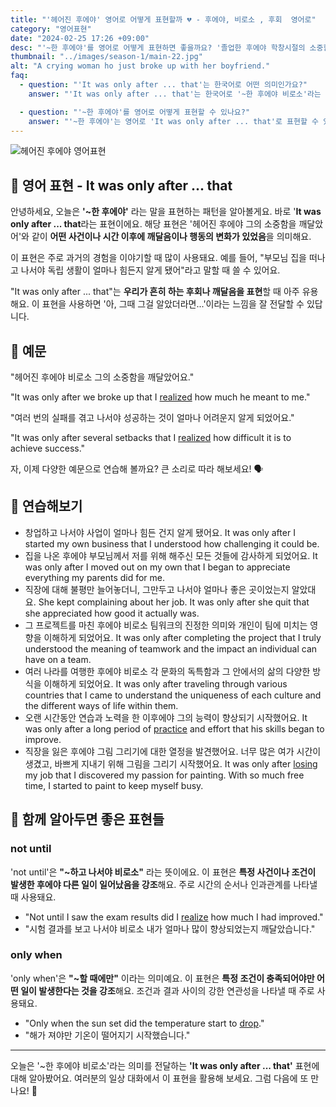 ```yaml
---
title: "'헤어진 후에야' 영어로 어떻게 표현할까 💔 - 후에야, 비로소 , 후회  영어로"
category: "영어표현"
date: "2024-02-25 17:26 +09:00"
desc: "'~한 후에야'를 영어로 어떻게 표현하면 좋을까요? '졸업한 후에야 학창시절의 소중함을 깨달았어', '해외여행을 다녀온 후에야 우리나라의 좋은 점을 알게 됐어' 등을 영어로 표현하는 법을 배워봅시다. 다양한 예문을 통해서 연습하고 본인의 표현으로 만들어 보세요."
thumbnail: "../images/season-1/main-22.jpg"
alt: "A crying woman ho just broke up with her boyfriend."
faq:
  - question: "'It was only after ... that'는 한국어로 어떤 의미인가요?"
    answer: "'It was only after ... that'는 한국어로 '~한 후에야 비로소'라는 의미입니다. 어떤 일이 발생한 후에 다른 일을 깨닫거나 행동을 취했다는 것을 강조할 때 사용합니다."

  - question: "'~한 후에야'를 영어로 어떻게 표현할 수 있나요?"
    answer: "'~한 후에야'는 영어로 'It was only after ... that'로 표현할 수 있습니다. 예를 들어, '독립하고 나서야 부모님의 소중함을 알았어'는 'It was only after I moved out that I realized how important my parents were'로 말할 수 있습니다."
---
```


![헤어진 후에야 영어표현](../images/season-1/main-22.jpg)

## 🌟 영어 표현 - It was only after ... that

안녕하세요, 오늘은 **'~한 후에야'** 라는 말을 표현하는 패턴을 알아볼게요. 바로 '**It was only after ... that**라는 표현이에요. 해당 표현은 '헤어진 후에야 그의 소중함을 깨달았어'와 같이 **어떤 사건이나 시간 이후에 깨달음이나 행동의 변화가 있었음**을 의미해요.

이 표현은 주로 과거의 경험을 이야기할 때 많이 사용돼요. 예를 들어, "부모님 집을 떠나고 나서야 독립 생활이 얼마나 힘든지 알게 됐어"라고 말할 때 쓸 수 있어요.

"It was only after ... that"는 **우리가 흔히 하는 후회나 깨달음을 표현**할 때 아주 유용해요. 이 표현을 사용하면 '아, 그때 그걸 알았더라면...'이라는 느낌을 잘 전달할 수 있답니다.

## 📖 예문

"헤어진 후에야 비로소 그의 소중함을 깨달았어요."

"It was only after we broke up that I [realized](/blog/in-english/166.realize/) how much he meant to me."

"여러 번의 실패를 겪고 나서야 성공하는 것이 얼마나 어려운지 알게 되었어요."

"It was only after several setbacks that I [realized](/blog/in-english/166.realize/) how difficult it is to achieve success."

자, 이제 다양한 예문으로 연습해 볼까요? 큰 소리로 따라 해보세요! 🗣️

## 💬 연습해보기

<ul data-interactive-list>
  <li data-interactive-item>
    <span data-toggler>창업하고 나서야 사업이 얼마나 힘든 건지 알게 됐어요.</span>
    <span data-answer>It was only after I started my own business that I understood how challenging it could be.</span>
  </li>
  <li data-interactive-item>
    <span data-toggler>집을 나온 후에야 부모님께서 저를 위해 해주신 모든 것들에 감사하게 되었어요.</span>
    <span data-answer>It was only after I moved out on my own that I began to appreciate everything my parents did for me.</span>
  </li>
  <li data-interactive-item>
    <span data-toggler>직장에 대해 불평만 늘어놓더니, 그만두고 나서야 얼마나 좋은 곳이었는지 알았대요.</span>
    <span data-answer>She kept complaining about her job. It was only after she quit that she appreciated how good it actually was.</span>
  </li>
  <li data-interactive-item>
    <span data-toggler>그 프로젝트를 마친 후에야 비로소 팀워크의 진정한 의미와 개인이 팀에 미치는 영향을 이해하게 되었어요.</span>
    <span data-answer>It was only after completing the project that I truly understood the meaning of teamwork and the impact an individual can have on a team.</span>
  </li>
  <li data-interactive-item>
    <span data-toggler>여러 나라를 여행한 후에야 비로소 각 문화의 독특함과 그 안에서의 삶의 다양한 방식을 이해하게 되었어요.</span>
    <span data-answer>It was only after traveling through various countries that I came to understand the uniqueness of each culture and the different ways of life within them.</span>
  </li>
  <li data-interactive-item>
    <span data-toggler>오랜 시간동안 연습과 노력을 한 이후에야 그의 능력이 향상되기 시작했어요.</span>
    <span data-answer>It was only after a long period of <a href="/blog/in-english/247.practice/">practice</a> and effort that his skills began to improve.</span>
  </li>
  <li data-interactive-item>
    <span data-toggler>직장을 잃은 후에야 그림 그리기에 대한 열정을 발견했어요. 너무 많은 여가 시간이 생겼고, 바쁘게 지내기 위해 그림을 그리기 시작했어요.</span>
    <span data-answer>It was only after <a href="/blog/in-english/457.lose/">losing</a> my job that I discovered my passion for painting. With so much free time, I started to paint to keep myself busy.</span>
  </li>
</ul>

## 🤝 함께 알아두면 좋은 표현들

### not until

'not until'은 **"~하고 나서야 비로소"** 라는 뜻이에요. 이 표현은 **특정 사건이나 조건이 발생한 후에야 다른 일이 일어났음을 강조**해요. 주로 시간의 순서나 인과관계를 나타낼 때 사용돼요.

- "Not until I saw the exam results did I [realize](/blog/in-english/166.realize/) how much I had improved."
- "시험 결과를 보고 나서야 비로소 내가 얼마나 많이 향상되었는지 깨달았습니다."

### only when

'only when'은 **"~할 때에만"** 이라는 의미예요. 이 표현은 **특정 조건이 충족되어야만 어떤 일이 발생한다는 것을 강조**해요. 조건과 결과 사이의 강한 연관성을 나타낼 때 주로 사용돼요.

- "Only when the sun set did the temperature start to [drop](/blog/in-english/361.drop/)."
- "해가 져야만 기온이 떨어지기 시작했습니다."

---

오늘은 '~한 후에야 비로소'라는 의미를 전달하는 **'It was only after ... that'** 표현에 대해 알아봤어요. 여러분의 일상 대화에서 이 표현을 활용해 보세요. 그럼 다음에 또 만나요! 👋
